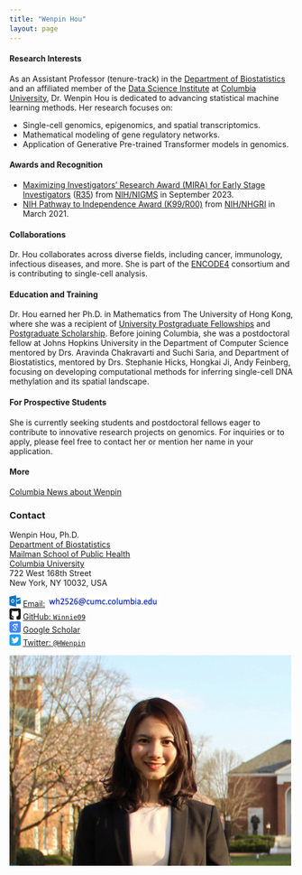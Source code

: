 ```yaml
---
title: "Wenpin Hou" 
layout: page
---
```




#### Research Interests
As an Assistant Professor (tenure-track) in the [Department of Biostatistics](https://www.publichealth.columbia.edu/academics/departments/biostatistics) and an affiliated member of the [Data Science Institute](https://datascience.columbia.edu/people/wenpin-hou/) at [Columbia University](https://www.columbia.edu/), Dr. Wenpin Hou is dedicated to advancing statistical machine learning methods. Her research focuses on:
- Single-cell genomics, epigenomics, and spatial transcriptomics.
- Mathematical modeling of gene regulatory networks.
- Application of Generative Pre-trained Transformer models in genomics.

#### Awards and Recognition
- [Maximizing Investigators’ Research Award (MIRA) for Early Stage Investigators](https://grants.nih.gov/grants/guide/pa-files/PAR-20-117.html) ([R35](https://reporter.nih.gov/search/Ym09DhMfd0-tUjFN97zw_w/project-details/10712174)) from [NIH/NIGMS](https://www.nigms.nih.gov/) in September 2023.
- [NIH Pathway to Independence Award (K99/R00)](https://grants.nih.gov/grants/guide/pa-files/PA-20-188.html) from [NIH/NHGRI](https://www.genome.gov/) in March 2021.

#### Collaborations
Dr. Hou collaborates across diverse fields, including cancer, immunology, infectious diseases, and more. She is part of the [ENCODE4](https://www.encodeproject.org/) consortium and is contributing to single-cell analysis.

#### Education and Training
Dr. Hou earned her Ph.D. in Mathematics from The University of Hong Kong, where she was a recipient of [University Postgraduate Fellowships](https://gradsch.hku.hk/gradsch/prospective-students/scholarship-funding-and-fees) and [Postgraduate Scholarship](https://gradsch.hku.hk/gradsch/prospective-students/scholarship-funding-and-fees). Before joining Columbia, she was a postdoctoral fellow at Johns Hopkins University in the Department of Computer Science mentored by Drs. Aravinda Chakravarti and Suchi Saria, and Department of Biostatistics, mentored by Drs. Stephanie Hicks, Hongkai Ji, Andy Feinberg, focusing on developing computational methods for inferring single-cell DNA methylation and its spatial landscape.

#### For Prospective Students
She is currently seeking students and postdoctoral fellows eager to contribute to innovative research projects on genomics.  For inquiries or to apply, please feel free to contact her or mention her name in your application.


#### More

[Columbia News about Wenpin](https://www.publichealth.columbia.edu/news/mathematician-uses-ai-find-meaning-genomic-data)



### Contact

<div class="row-fluid" markdown="1">
<div class="span6" markdown="1">

Wenpin Hou, Ph.D. <br/>
[Department of Biostatistics](https://www.publichealth.columbia.edu/academics/departments/biostatistics) <br/>
[Mailman School of Public Health](https://www.publichealth.columbia.edu/) <br/>
[Columbia University](https://www.columbia.edu/) <br/>
722 West 168th Street <br/>
New York, NY 10032, USA


<img src="images/envelope.svg" alt="Email logo" width="20"> [Email:]() <img src="images/email_address.png" alt="Email address" width="200"> <br/>
<img src="images/github.svg" alt="GitHub logo" width="20"> [GitHub: `Winnie09`](https://github.com/Winnie09) <br/>
<img src="images/scholar.svg" alt="Google Scholar logo" width="20"> [Google Scholar](https://scholar.google.com.hk/citations?user=1wVQpBUAAAAJ&hl=en) <br/>
<img src="images/twitter.svg" alt="Twitter logo" width="20"> [Twitter: `@HWenpin`](https://twitter.com/HWenpin)

</div>
<div class="span3" markdown="1">

<img src="images/wenpin.png" alt="Wenpin Hou photo" width="500">

</div>
</div>



